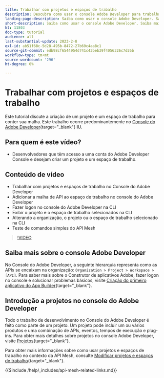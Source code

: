 ```yaml
---
title: Trabalhar com projetos e espaços de trabalho
description: Descubra como usar o console Adobe Developer para trabalhar com projetos e espaços de trabalho.
landing-page-description: Saiba como usar o console Adobe Developer. Saiba mais sobre projetos e espaços de trabalho a serem usados com a API Mesh.
short-description: Saiba como usar o console Adobe Developer. Saiba mais sobre projetos e espaços de trabalho a serem usados com a API Mesh.
kt: 11803
doc-type: tutorial
audience: all
last-substantial-update: 2023-2-8
exl-id: ab51f68c-5d28-495b-8472-27b60c4aa8c1
source-git-commit: edb98cf6544954d741c43beb39f4056326c7d26b
workflow-type: tm+mt
source-wordcount: '296'
ht-degree: 0%

---
```


# Trabalhar com projetos e espaços de trabalho

Este tutorial discute a criação de um projeto e um espaço de trabalho para conter sua malha. Este trabalho ocorre predominantemente no [Console do Adobe Developer](https://developer.adobe.com/console){target="_blank"} IU.

## Para quem é este vídeo?

* Desenvolvedores que têm acesso a uma conta do Adobe Developer Console e desejam criar um projeto e um espaço de trabalho.

## Conteúdo de vídeo

* Trabalhar com projetos e espaços de trabalho no Console do Adobe Developer
* Adicionar a malha de API ao espaço de trabalho no console do Adobe Developer
* Fazer logon no console do Adobe Developer na CLI
* Exibir o projeto e o espaço de trabalho selecionados na CLI
* Alterando a organização, o projeto ou o espaço de trabalho selecionado na CLI
* Teste de comandos simples do API Mesh

>[!VIDEO](https://video.tv.adobe.com/v/3414123?quality=12&learn=on)

## Saiba mais sobre o console Adobe Developer

No Console do Adobe Developer, a seguinte hierarquia representa como as APIs se encaixam na organização: `Organization > Project > Workspace > [API]`. Para saber mais sobre o Construtor de aplicativos Adobe, fazer logon no console e solucionar problemas básicos, visite [Criação do primeiro aplicativo do App Builder](https://developer.adobe.com/app-builder/docs/getting_started/first_app/){target="_blank"}.

## Introdução a projetos no console do Adobe Developer

Todo o trabalho de desenvolvimento no Console do Adobe Developer é feito como parte de um projeto. Um projeto pode incluir um ou vários produtos e uma combinação de APIs, eventos, tempos de execução e plug-ins. Para obter mais detalhes sobre projetos no console Adobe Developer, visite [Projetos](https://developer.adobe.com/developer-console/docs/guides/projects/){target="_blank"}.

Para obter mais informações sobre como usar projetos e espaços de trabalho no contexto da API Mesh, consulte [Modificar projetos e espaços de trabalho](https://developer.adobe.com/graphql-mesh-gateway/gateway/create-mesh/#modify-projects-and-workspaces){target="_blank"}.

{{$include /help/_includes/api-mesh-related-links.md}}
